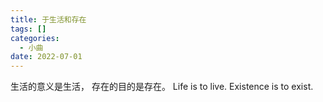 ```yaml
---
title: 于生活和存在
tags: []
categories:
  - 小曲
date: 2022-07-01
---
```

生活的意义是生活，
存在的目的是存在。
Life is to live.
Existence is to exist.